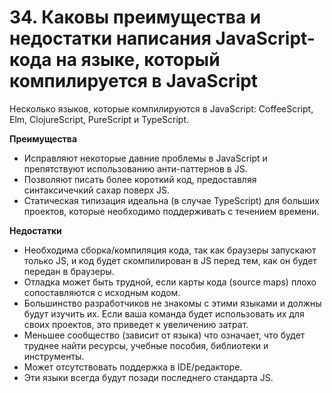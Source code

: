 # 34. Каковы преимущества и недостатки написания JavaScript-кода на языке, который компилируется в JavaScript

Несколько языков, которые компилируются в JavaScript: CoffeeScript, Elm, ClojureScript, PureScript и TypeScript.

**Преимущества**

- Исправляют некоторые давние проблемы в JavaScript и препятствуют использованию анти-паттернов в JS.
- Позволяют писать более короткий код, предоставляя синтаксичечкий сахар поверх JS.
- Статическая типизация идеальна (в случае TypeScript) для больших проектов, которые необходимо поддерживать с течением времени.

**Недостатки**

- Необходима сборка/компиляция кода, так как браузеры запускают только JS, и код будет скомпилирован в JS перед тем, как он будет передан в браузеры.
- Отладка может быть трудной, если карты кода (source maps) плохо сопоставляются с исходным кодом.
- Большинство разработчиков не знакомы с этими языками и должны будут изучить их. Если ваша команда будет использовать их для своих проектов, это приведет к увеличению затрат.
- Меньшее сообщество (зависит от языка) что означает, что будет труднее найти ресурсы, учебные пособия, библиотеки и инструменты.
- Может отсутствовать поддержка в IDE/редакторе.
- Эти языки всегда будут позади последнего стандарта JS.
